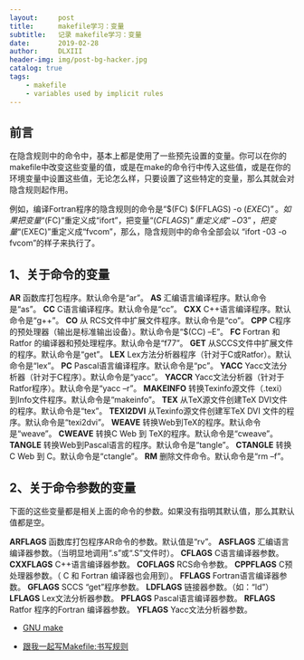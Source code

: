 ```yaml
---
layout:     post
title:      makefile学习：变量
subtitle:   记录 makefile学习：变量
date:       2019-02-28
author:     DLXIII
header-img: img/post-bg-hacker.jpg
catalog: true
tags:
    - makefile
    - variables used by implicit rules
---
```



## 前言

在隐含规则中的命令中，基本上都是使用了一些预先设置的变量。你可以在你的makefile中改变这些变量的值，或是在make的命令行中传入这些值，或是在你的环境变量中设置这些值，无论怎么样，只要设置了这些特定的变量，那么其就会对隐含规则起作用。

例如，编译Fortran程序的隐含规则的命令是“$(FC) $(FFLAGS) -o $(EXEC)”。如果把变量“$(FC)”重定义成“ifort”，把变量“$(CFLAGS)”重定义成“-O3”，把变量“$(EXEC)”重定义成“fvcom”，那么，隐含规则中的命令全部会以 “ifort -03 -o fvcom”的样子来执行了。

<!--more-->

## 1、关于命令的变量

**AR**
函数库打包程序。默认命令是“ar”。
**AS**
汇编语言编译程序。默认命令是“as”。
**CC**
C语言编译程序。默认命令是“cc”。
**CXX**
C++语言编译程序。默认命令是“g++”。
**CO**
从 RCS文件中扩展文件程序。默认命令是“co”。
**CPP**
C程序的预处理器（输出是标准输出设备）。默认命令是“$(CC) –E”。
**FC**
Fortran 和 Ratfor 的编译器和预处理程序。默认命令是“f77”。
**GET**
从SCCS文件中扩展文件的程序。默认命令是“get”。
**LEX**
Lex方法分析器程序（针对于C或Ratfor）。默认命令是“lex”。
**PC**
Pascal语言编译程序。默认命令是“pc”。
**YACC**
Yacc文法分析器（针对于C程序）。默认命令是“yacc”。
**YACCR**
Yacc文法分析器（针对于Ratfor程序）。默认命令是“yacc –r”。
**MAKEINFO**
转换Texinfo源文件（.texi）到Info文件程序。默认命令是“makeinfo”。
**TEX**
从TeX源文件创建TeX DVI文件的程序。默认命令是“tex”。
**TEXI2DVI**
从Texinfo源文件创建军TeX DVI 文件的程序。默认命令是“texi2dvi”。
**WEAVE**
转换Web到TeX的程序。默认命令是“weave”。
**CWEAVE**
转换C Web 到 TeX的程序。默认命令是“cweave”。
**TANGLE**
转换Web到Pascal语言的程序。默认命令是“tangle”。
**CTANGLE**
转换C Web 到 C。默认命令是“ctangle”。
**RM**
删除文件命令。默认命令是“rm –f”。

## 2、关于命令参数的变量

下面的这些变量都是相关上面的命令的参数。如果没有指明其默认值，那么其默认值都是空。

**ARFLAGS**
函数库打包程序AR命令的参数。默认值是“rv”。
**ASFLAGS**
汇编语言编译器参数。（当明显地调用“.s”或“.S”文件时）。
**CFLAGS**
C语言编译器参数。
**CXXFLAGS**
C++语言编译器参数。
**COFLAGS**
RCS命令参数。
**CPPFLAGS**
C预处理器参数。（ C 和 Fortran 编译器也会用到）。
**FFLAGS**
Fortran语言编译器参数。
**GFLAGS**
SCCS “get”程序参数。
**LDFLAGS**
链接器参数。（如：“ld”）
**LFLAGS**
Lex文法分析器参数。
**PFLAGS**
Pascal语言编译器参数。
**RFLAGS**
Ratfor 程序的Fortran 编译器参数。
**YFLAGS**
Yacc文法分析器参数。

- [GNU make][1]
- [跟我一起写Makefile:书写规则][2]


  [1]: https://www.gnu.org/software/make/manual/make.html#Suffix-Rules
  [2]: http://wiki.ubuntu.org.cn/%E8%B7%9F%E6%88%91%E4%B8%80%E8%B5%B7%E5%86%99Makefile:%E9%9A%90%E5%90%AB%E8%A7%84%E5%88%99